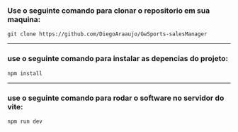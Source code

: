 ### Use o seguinte comando para clonar o repositorio em sua maquina:
``` git clone https://github.com/DiegoAraaujo/GwSports-salesManager ```

---

### use o seguinte comando para instalar as depencias do projeto:
``` npm install ```

---

### use o seguinte comando para rodar o software no servidor do vite:
``` npm run dev ```
